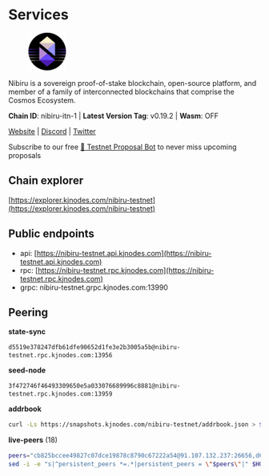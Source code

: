 # Services

<figure><img src="https://raw.githubusercontent.com/kj89/cosmos-images/main/logos/nibiru.png" alt=""><figcaption></figcaption></figure>

Nibiru is a sovereign proof-of-stake blockchain, open-source platform,  and member of a family of interconnected blockchains that comprise the Cosmos Ecosystem.

**Chain ID**: nibiru-itn-1 | **Latest Version Tag**: v0.19.2 | **Wasm**: OFF

[Website](https://nibiru.fi) | [Discord](https://discord.gg/nibirufi) | [Twitter](https://twitter.com/NibiruChain)



Subscribe to our free [🤖 Testnet Proposal Bot](https://t.me/kjnodes_testnet_proposal_bot) to never miss upcoming proposals


## Chain explorer
[https://explorer.kjnodes.com/nibiru-testnet](https://explorer.kjnodes.com/nibiru-testnet)

## Public endpoints

* api: [https://nibiru-testnet.api.kjnodes.com](https://nibiru-testnet.api.kjnodes.com)
* rpc: [https://nibiru-testnet.rpc.kjnodes.com](https://nibiru-testnet.rpc.kjnodes.com)
* grpc: nibiru-testnet.grpc.kjnodes.com:13990

## Peering

**state-sync**

```text
d5519e378247dfb61dfe90652d1fe3e2b3005a5b@nibiru-testnet.rpc.kjnodes.com:13956
```

**seed-node**

```text
3f472746f46493309650e5a033076689996c8881@nibiru-testnet.rpc.kjnodes.com:13959
```

**addrbook**
```bash
curl -Ls https://snapshots.kjnodes.com/nibiru-testnet/addrbook.json > $HOME/.nibid/config/addrbook.json
```

**live-peers** (18)
```bash
peers="cb825bccee49827c07dce19878c8790c67222a54@91.107.132.237:26656,d622efcde775f33bd8c14fa5757ee9fa95d4149e@135.181.203.53:26656,88e1a734951a8a4ea3f0b533d8bb49b9a5c24fde@120.226.39.116:16656,4e6bfe976a1f43c2368a8ec59a8716138b46227d@43.155.106.215:26656,05b0e8da493f0be9fd94350da52fb59c54cc897f@161.97.150.23:26656,b6fe0cb29a6cca2acd41aade05c46272db5c7c0c@209.126.83.209:26656,f98a8229e5dc6da6d5e49fd4e115472df3d1773c@95.9.36.100:26656,4fb43c4d6bd6cf0f20781b67e437263a24e4153d@95.217.75.105:31656,0cc5236b8a37e89af65c8504982ae0eb5b01e004@178.20.47.61:26656,86a9ef837a37446469fc424b66e8fbf10d6619aa@84.46.255.162:26656,20da1f2c82539b0e75e818d74cb3a3dd3f8e6b63@38.242.229.208:27656,db832cabda2d29d8e2570c0f3a5797098db5a7b8@135.181.25.101:26656,acfb784350b9dd2558720d623fe25ac6fd4ac9d6@144.91.82.124:26656,e0eeb7517c902ff3ae66acc7383e67b57b572977@38.242.206.117:26656,7d3867934f0664832f782e3579e30686b069c473@109.123.250.109:26656,9616c3f4fe9bac03b8b922286207ea66fb7de01f@93.183.208.86:26656,f6c4429af0c199f579d55b3b12b760e431db21d4@34.139.52.143:26656,d5519e378247dfb61dfe90652d1fe3e2b3005a5b@65.109.68.190:13956"
sed -i -e "s|^persistent_peers *=.*|persistent_peers = \"$peers\"|" $HOME/.nibid/config/config.toml
```
